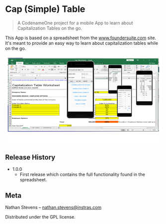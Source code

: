 # Cap (Simple) Table
> A CodenameOne project for a mobile App to learn about Capitalization Tables on the go.

This App is based on a spreadsheet from the www.foundersuite.com site. It's meant to 
provide an easy way to learn about capitalization tables while on the go. 

![](CapSTable.png)

## Release History

* 1.0.0
    * First release which contains the full functionality found in the spreadsheet.

## Meta

Nathan Stevens – nathan.stevens@instras.com

Distributed under the GPL license.

